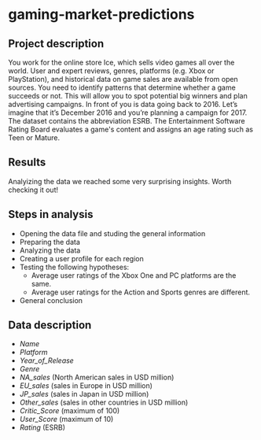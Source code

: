 # gaming-market-predictions

## Project description
You work for the online store Ice, which sells video games all over the world. User and expert reviews, genres, platforms (e.g. Xbox or PlayStation), and historical data on game sales are available from open sources. You need to identify patterns that determine whether a game succeeds or not. This will allow you to spot potential big winners and plan advertising campaigns.
In front of you is data going back to 2016. Let’s imagine that it’s December 2016 and you’re planning a campaign for 2017.
The dataset contains the abbreviation ESRB. The Entertainment Software Rating Board evaluates a game's content and assigns an age rating such as Teen or Mature.

## Results
Analyizing the data we reached some very surprising insights. Worth checking it out!

## Steps in analysis
* Opening the data file and studing the general information
* Preparing the data
* Analyzing the data
* Creating a user profile for each region
* Testing the following hypotheses:
  * Average user ratings of the Xbox One and PC platforms are the same.
  * Average user ratings for the Action and Sports genres are different.
* General conclusion

## Data description
<ul>
  <li><i>Name</i></li>
  <li><i>Platform</i></li>
  <li><i>Year_of_Release</i></li>
  <li><i>Genre</i></li>
  <li><i>NA_sales</i> (North American sales in USD million)</li>
  <li><i>EU_sales</i> (sales in Europe in USD million)</li>
  <li><i>JP_sales</i> (sales in Japan in USD million)</li>
  <li><i>Other_sales</i> (sales in other countries in USD million)</li>
  <li><i>Critic_Score</i> (maximum of 100)</li>
  <li><i>User_Score</i> (maximum of 10)</li>
  <li><i>Rating</i> (ESRB)</li>
</ul>
